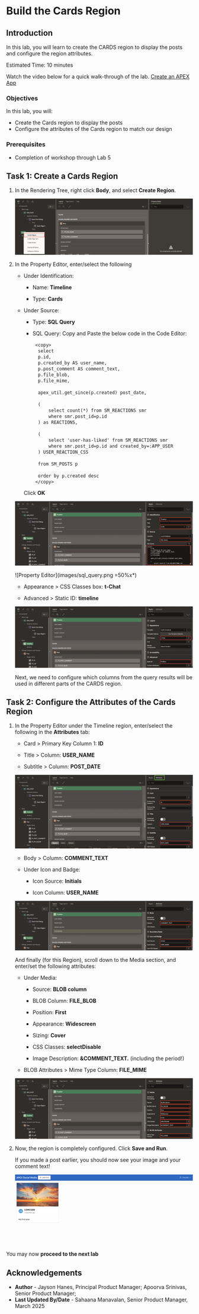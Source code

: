# Build the Cards Region

## Introduction

In this lab, you will learn to create the CARDS region to display the posts and configure the region attributes.

Estimated Time: 10 minutes

Watch the video below for a quick walk-through of the lab.
[Create an APEX App](videohub:1_cmdi0d57)

### Objectives

In this lab, you will:

- Create the Cards region to display the posts
- Configure the attributes of the Cards region to match our design

### Prerequisites

- Completion of workshop through Lab 5

## Task 1: Create a Cards Region

1. In the Rendering Tree, right click **Body**, and select **Create Region**.

    ![Create region option](images/create-region-s.png)

2. In the Property Editor, enter/select the following

    - Under Identification:

         - Name: **Timeline**

         - Type: **Cards**

    - Under Source:

        - Type: **SQL Query**

        - SQL Query: Copy and Paste the below code in the Code Editor:

          ```
           <copy>
            select
            p.id,
            p.created_by AS user_name,
            p.post_comment AS comment_text,
            p.file_blob,
            p.file_mime,

            apex_util.get_since(p.created) post_date,

            (
                select count(*) from SM_REACTIONS smr
                where smr.post_id=p.id
            ) as REACTIONS,

            (
                select 'user-has-liked' from SM_REACTIONS smr
                where smr.post_id=p.id and created_by=:APP_USER
            ) USER_REACTION_CSS

            from SM_POSTS p

            order by p.created desc
           </copy>
          ```
        Click **OK**

    ![Property Editor](images/title-type1.png)

    ![Property Editor](images/sql_query.png =50%x*)

    - Appearance > CSS Classes box: **t-Chat**

    - Advanced > Static ID: **timeline**

    ![Property editor](images/appearance1.png)

    Next, we need to configure which columns from the query results will be used in different parts of the CARDS region.

## Task 2: Configure the Attributes of the Cards Region

1. In the Property Editor under the Timeline region, enter/select the following in the **Attributes** tab:

    - Card > Primary Key Column 1: **ID**

    - Title > Column: **USER_NAME**

    - Subtitle > Column: **POST_DATE**

    ![Attributes in Property Editor](images/attributes-11.png)

    - Body > Column: **COMMENT_TEXT**

    - Under Icon and Badge:

        - Icon Source: **Initials**

        - Icon Column: **USER_NAME**

    ![Attributes in Property Editor](images/attributes-21.png)

    And finally (for this Region), scroll down to the Media section, and enter/set the following attributes:

    - Under Media:

        - Source: **BLOB column**

        - BLOB Column: **FILE_BLOB**

        - Position: **First**

        - Appearance: **Widescreen**

        - Sizing: **Cover**

        - CSS Classes: **selectDisable**

        - Image Description: **&COMMENT_TEXT.** (including the period!)

    - BLOB Attributes > Mime Type Column: **FILE_MIME**

    ![Attributes in Property Editor](images/attributes-31.png)

2. Now, the region is completely configured. Click **Save and Run**.

     If you made a post earlier, you should now see your image and your comment text!

    ![Running app](images/run-app1.png)

You may now **proceed to the next lab**

## Acknowledgements

- **Author** - Jayson Hanes, Principal Product Manager; Apoorva Srinivas, Senior Product Manager;
- **Last Updated By/Date** - Sahaana Manavalan, Senior Product Manager, March 2025
